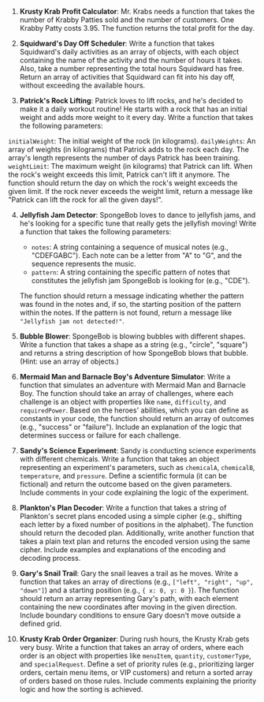 1. **Krusty Krab Profit Calculator**: Mr. Krabs needs a function that takes the number of Krabby Patties sold and the number of customers. One Krabby Patty costs 3.95. The function returns the total profit for the day.

2. **Squidward's Day Off Scheduler**: Write a function that takes Squidward's daily activities as an array of objects, with each object containing the name of the activity and the number of hours it takes. Also, take a number representing the total hours Squidward has free. Return an array of activities that Squidward can fit into his day off, without exceeding the available hours.

3. **Patrick's Rock Lifting**: Patrick loves to lift rocks, and he's decided to make it a daily workout routine! He starts with a rock that has an initial weight and adds more weight to it every day. Write a function that takes the following parameters:

`initialWeight`: The initial weight of the rock (in kilograms).
`dailyWeights`: An array of weights (in kilograms) that Patrick adds to the rock each day. The array's length represents the number of days Patrick has been training.
`weightLimit`: The maximum weight (in kilograms) that Patrick can lift. When the rock's weight exceeds this limit, Patrick can't lift it anymore.
The function should return the day on which the rock's weight exceeds the given limit. If the rock never exceeds the weight limit, return a message like "Patrick can lift the rock for all the given days!".

4. **Jellyfish Jam Detector**: SpongeBob loves to dance to jellyfish jams, and he's looking for a specific tune that really gets the jellyfish moving! Write a function that takes the following parameters:

   - `notes`: A string containing a sequence of musical notes (e.g., "CDEFGABC"). Each note can be a letter from "A" to "G", and the sequence represents the music.
   - `pattern`: A string containing the specific pattern of notes that constitutes the jellyfish jam SpongeBob is looking for (e.g., "CDE").

   The function should return a message indicating whether the pattern was found in the notes and, if so, the starting position of the pattern within the notes. If the pattern is not found, return a message like `"Jellyfish jam not detected!"`.

5. **Bubble Blower**: SpongeBob is blowing bubbles with different shapes. Write a function that takes a shape as a string (e.g., "circle", "square") and returns a string description of how SpongeBob blows that bubble. (Hint: use an array of objects.)

6. **Mermaid Man and Barnacle Boy's Adventure Simulator**: Write a function that simulates an adventure with Mermaid Man and Barnacle Boy. The function should take an array of challenges, where each challenge is an object with properties like `name`, `difficulty`, and `requiredPower`. Based on the heroes' abilities, which you can define as constants in your code, the function should return an array of outcomes (e.g., "success" or "failure"). Include an explanation of the logic that determines success or failure for each challenge.

7. **Sandy's Science Experiment**: Sandy is conducting science experiments with different chemicals. Write a function that takes an object representing an experiment's parameters, such as `chemicalA`, `chemicalB`, `temperature`, and `pressure`. Define a scientific formula (it can be fictional) and return the outcome based on the given parameters. Include comments in your code explaining the logic of the experiment.

8. **Plankton's Plan Decoder**: Write a function that takes a string of Plankton's secret plans encoded using a simple cipher (e.g., shifting each letter by a fixed number of positions in the alphabet). The function should return the decoded plan. Additionally, write another function that takes a plain text plan and returns the encoded version using the same cipher. Include examples and explanations of the encoding and decoding process.

9. **Gary's Snail Trail**: Gary the snail leaves a trail as he moves. Write a function that takes an array of directions (e.g., `["left", "right", "up", "down"]`) and a starting position (e.g., `{ x: 0, y: 0 }`). The function should return an array representing Gary's path, with each element containing the new coordinates after moving in the given direction. Include boundary conditions to ensure Gary doesn't move outside a defined grid.

10. **Krusty Krab Order Organizer**: During rush hours, the Krusty Krab gets very busy. Write a function that takes an array of orders, where each order is an object with properties like `menuItem`, `quantity`, `customerType`, and `specialRequest`. Define a set of priority rules (e.g., prioritizing larger orders, certain menu items, or VIP customers) and return a sorted array of orders based on those rules. Include comments explaining the priority logic and how the sorting is achieved.
